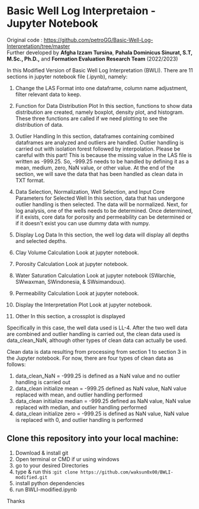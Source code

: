 # Basic Well Log Interpretaion - Jupyter Notebook
Original code : https://github.com/petroGG/Basic-Well-Log-Interpretation/tree/master<br>
Further developed by **Afgha Izzam Tursina**, **Pahala Dominicus Sinurat, S.T, M.Sc., Ph.D.,** and **Formation Evaluation Research Team** (2022/2023)

In this Modified Version of Basic Well Log Interpretation (BWLI). There are 11 sections in jupyter notebook file (.ipynb), namely:
1. Change the LAS Format into one dataframe, column name adjustment, filter relevant data to keep.

2. Function for Data Distribution Plot
In this section, functions to show data distribution are created, namely boxplot, density plot, and histogram. These three functions are called if we need plotting to see the distribution of data.

3. Outlier Handling
In this section, dataframes containing combined dataframes are analyzed and outliers are handled. Outlier handling is carried out with isolation forest followed by interpolation. Please be careful with this part! This is because the missing value in the LAS file is written as -999.25. So, -999.25 needs to be handled by defining it as a mean, medium, zero, NaN value, or other value. At the end of the section, we will save the data that has been handled as clean data in TXT format.

4. Data Selection, Normalization, Well Selection, and Input Core Parameters for Selected Well
In this section, data that has undergone outlier handling is then selected. The data will be normalized. Next, for log analysis, one of the wells needs to be determined. Once determined, if it exists, core data for porosity and permeability can be determined or if it doesn't exist you can use dummy data with numpy.

5. Display Log Data
In this section, the well log data will display all depths and selected depths.

6. Clay Volume Calculation
Look at jupyter notebook.

7. Porosity Calculation
Look at jupyter notebook.

8. Water Saturation Calculation
Look at jupyter notebook (SWarchie, SWwaxman, SWindonesia, & SWsimandoux).

9. Permeability Calculation
Look at jupyter notebook.

10. Display the Interpretation Plot
Look at jupyter notebook.

11. Other
In this section, a crossplot is displayed

Specifically in this case, the well data used is LL-4. After the two well data are combined and outlier handling is carried out, the clean data used is data_clean_NaN, although other types of clean data can actually be used.

Clean data is data resulting from processing from section 1 to section 3 in the Jupyter notebook. For now, there are four types of clean data as follows:
1. data_clean_NaN = -999.25 is defined as a NaN value and no outlier handling is carried out
2. data_clean initialize mean = -999.25 defined as NaN value, NaN value replaced with mean, and outlier handling performed
3. data_clean initialize median = -999.25 defined as NaN value, NaN value replaced with median, and outlier handling performed
4. data_clean initialize zero = -999.25 is defined as NaN value, NaN value is replaced with 0, and outlier handling is performed

## Clone this repository into your local machine:
1. Download & install git
2. Open terminal or CMD if ur using windows
3. go to your desired Directories
4. type & run this :`git clone https://github.com/waksun0x00/BWLI-modified.git`
5. install python dependencies
6. run BWLI-modified.ipynb

Thanks
